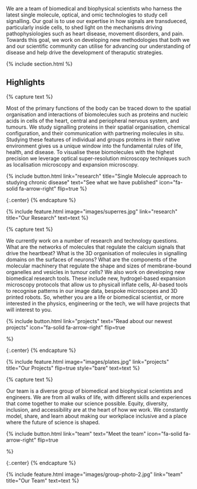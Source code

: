 ---
---

We are a team of biomedical and biophysical scientists who harness the latest single molecule, optical, and omic technologies to study cell signalling. Our goal is to use our expertise in how signals are transdueced, particularly inside cells, to shed light on the mechanisms driving pathophysiologies such as heart disease, movement disorders, and pain. Towards this goal, we work on developing new methodologies that both we and our scientific community can utilise for advancing our understanding of disease and help drive the development of theraputic strategies.

{% include section.html %}

## Highlights

{% capture text %}

Most of the primary functions of the body can be traced down to the spatial organisation and interactions of biomolecules such as proteins and nucleic acids in cells of the heart, central and periopheral nervous system, and tumours. We study signalling proteins in their spatial organisation, chemical configuration, and their communication with partnering molecules in situ. Studying these features of individual and groups proteins in their native environment gives us a unique window into the fundamental rules of life, health, and disease. To visualise these biomolecules with the highest precision we leverage optical super-resolution microscopy techniques such as localisation microscopy and expansion microscopy.

{%
  include button.html
  link="research"
  title="Single Molecule approach to studying chronic disease"
  text="See what we have published"
  icon="fa-solid fa-arrow-right"
  flip=true
%}

{:.center}
{% endcapture %}

{%
  include feature.html
  image="images/superres.jpg"
  link="research"
  title="Our Research"
  text=text
%}

{% capture text %}

We currently work on a number of research and technology questions. What are the networks of molecules that regulate the calcium signals that drive the heartbeat? What is the 3D organisation of molecules in signalling domains on the surfaces of neurons? What are the components of the molecular machinery that regulate the shape and sizes of membrane-bound organelles and vesicles in tumour cells? We also work on developing new biomedical research tools. These include new, hydrogel-based expansion microscopy protocols that allow us to physicall inflate cells, AI-based tools to recognise patterns in our image data, bespoke microscopes and 3D printed robots. So, whether you are a life or biomedical scientist, or more interested in the physics, engineering or the tech, we will have projects that will interest to you.

{%
  include button.html
  link="projects"
  text="Read about our newest projects"
  icon="fa-solid fa-arrow-right"
  flip=true

%}

{:.center}
{% endcapture %}

{%
  include feature.html
  image="images/plates.jpg"
  link="projects"
  title="Our Projects"
  flip=true
  style="bare"
  text=text
%}

{% capture text %}

Our team is a diverse group of biomedical and biophysical scientists and engineers. We are from all walks of life, with different skills and experiences that come together to make our science possible. Equity, diversity, inclusion, and accessibility are at the heart of how we work. We constantly model, share, and learn about making our workplace inclusive and a place where the future of science is shaped.

{%
  include button.html
  link="team"
  text="Meet the team"
  icon="fa-solid fa-arrow-right"
  flip=true

%}

{:.center}
{% endcapture %}

{%
  include feature.html
  image="images/group-photo-2.jpg"
  link="team"
  title="Our Team"
  text=text
%}

